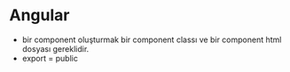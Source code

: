 # Angular
* bir component oluşturmak bir component classı ve bir component html dosyası gereklidir.
* export = public